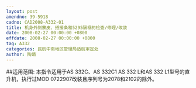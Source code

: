 ```yaml
---
layout: post
amendno: 39-5918
cadno: CAD2008-A332-01
title: 机身外侧蒙皮、搭接条和5295隔框的检查/修理/改装
date: 2008-02-27 00:00:00 +0800
effdate: 2008-02-27 00:00:00 +0800
tag: A332
categories: 民航中南地区管理局适航审定处
author: 陶娟
---
```


##适用范围:
本指令适用于AS 332C、AS 332C1 AS 332 L和AS 332 L1型号的直升机，执行过MOD 0722907改装且序列号为2078和2102的除外。

